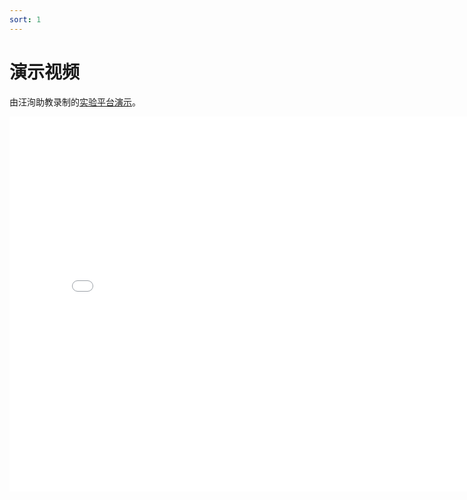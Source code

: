```yaml
---
sort: 1
---
```

# 演示视频

由汪洵助教录制的[实验平台演示](https://www.bilibili.com/video/BV1Xu411B7Qt)。

<iframe src="//player.bilibili.com/player.html?aid=509719336&bvid=BV1Xu411B7Qt&cid=547296344&page=1" scrolling="no" width="800px" height="600px" border="0" frameborder="no" framespacing="0" allowfullscreen="true"> </iframe>